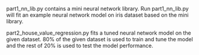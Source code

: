 part1_nn_lib.py contains a mini neural network library. Run part1_nn_lib.py will fit an example neural network model on iris dataset based on the mini library.

part2_house_value_regression.py fits a tuned neural network model on the given dataset. 80% of the given dataset is used to train and tune the model and the rest of 20% is used to test the model performance. 
